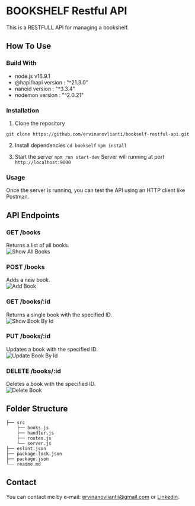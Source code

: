 # BOOKSHELF Restful API 

This is a RESTFULL API for managing a bookshelf.

## How To Use
### Build With
- node.js  v16.9.1
- @hapi/hapi version : "^21.3.0"
- nanoid version : "^3.3.4"
- nodemon version : "^2.0.21"

### Installation
1. Clone the repository

`git clone https://github.com/ervinanovlianti/bookself-restful-api.git `

2. Install dependencies
``` cd bookself ```
``` npm install ```

3. Start the server
``` npm run start-dev ``` 
Server will running at port ``` http://localhost:9000 ```

### Usage
Once the server is running, you can test the API using an HTTP client like Postman.

## API Endpoints
### GET /books
Returns a list of all books. <br>
![Show All Books](img-doc/Get-All-Books.jpg)

### POST /books
Adds a new book. <br>
![Add Book](img-doc/Post-Book.jpg)

### GET /books/:id
Returns a single book with the specified ID. <br>
![Show Book By Id](img-doc/Get-Book-By-Id.jpg)

### PUT /books/:id
Updates a book with the specified ID. <br>
![Update Book By Id](img-doc/Edit-Book.jpg)

### DELETE /books/:id
Deletes a book with the specified ID. <br>
![Delete Book](img-doc/Delete-Book.jpg)

## Folder Structure
```
├── src
    ├── books.js
    ├── handler.js
    ├── routes.js
    └── server.js
├── eslint.json
├── package-lock.json
├── package.json
└── readme.md
```

## Contact
You can contact me by e-mail: ervinanovliantii@gmail.com or [Linkedin](https://www.linkedin.com/in/ervina-novlianti/).
